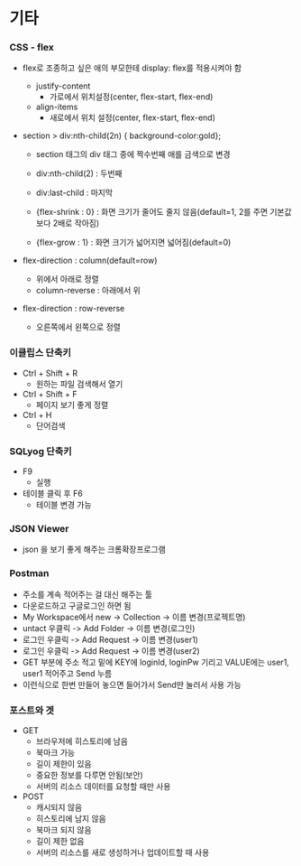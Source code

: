 # 기타

### CSS - flex

* flex로 조종하고 싶은 애의 부모한테 display: flex를 적용시켜야 함
  * justify-content
    * 가로에서 위치설정(center, flex-start, flex-end)
  * align-items
    * 새로에서 위치 설정(center, flex-start, flex-end)

* section > div:nth-child(2n)  { background-color:gold};

  * section 태그의 div 태그 중에 짝수번째 애를 금색으로 변경

  * div:nth-child(2) : 두번째
  * div:last-child : 마지막
  * {flex-shrink : 0} : 화면 크기가 줄어도 줄지 않음(default=1, 2를 주면 기본값보다 2배로 작아짐)
  * {flex-grow : 1} : 화면 크기가 넓어지면 넓어짐(default=0)

* flex-direction : column(default=row)
  * 위에서 아래로 정렬
  * column-reverse : 아래에서 위
* flex-direction : row-reverse
  * 오른쪽에서 왼쪽으로 정렬

### 이클립스 단축키

* Ctrl + Shift + R
  * 원하는 파일 검색해서 열기
* Ctrl + Shift + F
  * 페이지 보기 좋게 정렬
* Ctrl + H
  * 단어검색

### SQLyog 단축키

* F9
  * 실행
* 테이블 클릭 후 F6
  * 테이블 변경 가능

### JSON Viewer

* json 을 보기 좋게 해주는 크롬확장프로그램

### Postman

* 주소를 계속 적어주는 걸 대신 해주는 툴
* 다운로드하고 구글로그인 하면 됨
* My Workspace에서 new -> Collection -> 이름 변경(프로젝트명)
* untact 우클릭 -> Add Folder -> 이름 변경(로그인)
* 로그인 우클릭 -> Add Request -> 이름 변경(user1)
* 로그인 우클릭 -> Add Request -> 이름 변경(user2)
* GET 부분에 주소 적고 밑에 KEY에 loginId, loginPw 기리고 VALUE에는 user1, user1 적어주고 Send 누름
* 이런식으로 한번 만들어 놓으면 들어가서 Send만 눌러서 사용 가능

### 포스트와 겟

* GET
  * 브라우저에 히스토리에 남음
  * 북마크 가능
  * 길이 제한이 있음
  * 중요한 정보를 다루면 안됨(보안)
  * 서버의 리소스 데이터를 요청할 때만 사용
* POST
  * 캐시되지 않음
  * 히스토리에 남지 않음
  * 북마크 되지 않음
  * 길이 제한 없음
  * 서버의 리소스를 새로 생성하거나 업데이트할 때 사용